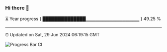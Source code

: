 ### Hi there 👋

⏳ Year progress { ██████████████▁▁▁▁▁▁▁▁▁▁▁▁▁▁▁▁ } 49.25 %

---

⏰ Updated on Sat, 29 Jun 2024 06:19:15 GMT

![Progress Bar CI](https://github.com/liununu/liununu/workflows/Progress%20Bar%20CI/badge.svg)
